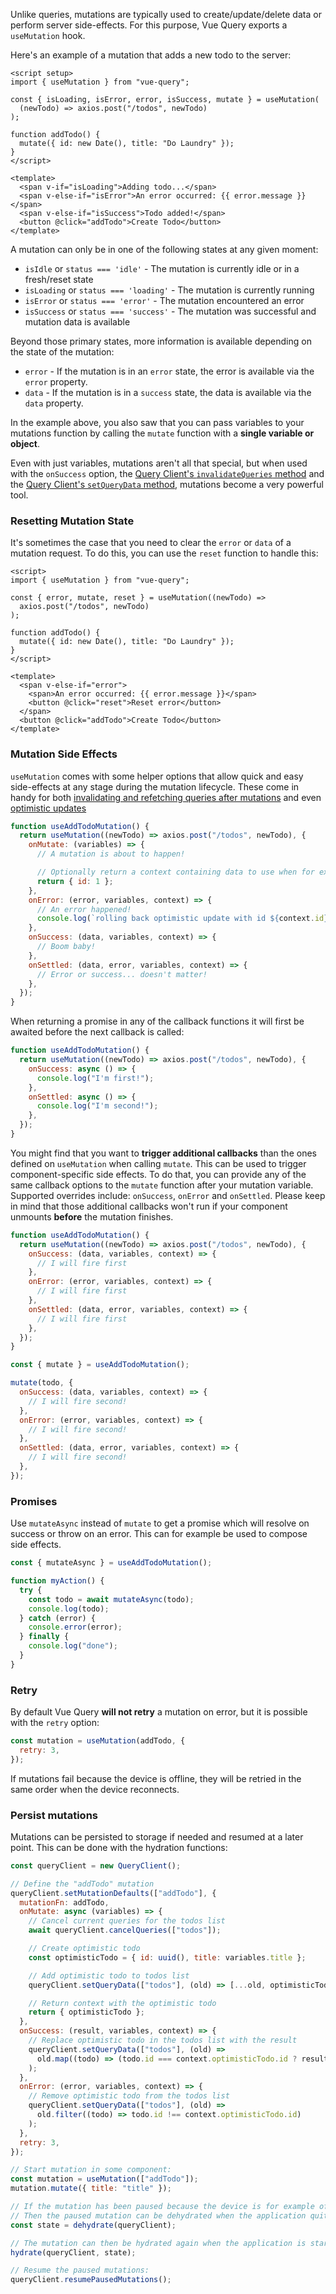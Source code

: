Unlike queries, mutations are typically used to create/update/delete data or perform server side-effects. For this purpose, Vue Query exports a `useMutation` hook.

Here's an example of a mutation that adds a new todo to the server:

```vue
<script setup>
import { useMutation } from "vue-query";

const { isLoading, isError, error, isSuccess, mutate } = useMutation(
  (newTodo) => axios.post("/todos", newTodo)
);

function addTodo() {
  mutate({ id: new Date(), title: "Do Laundry" });
}
</script>

<template>
  <span v-if="isLoading">Adding todo...</span>
  <span v-else-if="isError">An error occurred: {{ error.message }}</span>
  <span v-else-if="isSuccess">Todo added!</span>
  <button @click="addTodo">Create Todo</button>
</template>
```

A mutation can only be in one of the following states at any given moment:

- `isIdle` or `status === 'idle'` - The mutation is currently idle or in a fresh/reset state
- `isLoading` or `status === 'loading'` - The mutation is currently running
- `isError` or `status === 'error'` - The mutation encountered an error
- `isSuccess` or `status === 'success'` - The mutation was successful and mutation data is available

Beyond those primary states, more information is available depending on the state of the mutation:

- `error` - If the mutation is in an `error` state, the error is available via the `error` property.
- `data` - If the mutation is in a `success` state, the data is available via the `data` property.

In the example above, you also saw that you can pass variables to your mutations function by calling the `mutate` function with a **single variable or object**.

Even with just variables, mutations aren't all that special, but when used with the `onSuccess` option, the [Query Client's `invalidateQueries` method](https://react-query.tanstack.com/reference/QueryClient#queryclientinvalidatequeries) and the [Query Client's `setQueryData` method](https://react-query.tanstack.com/reference/QueryClient#queryclientsetquerydata), mutations become a very powerful tool.

### Resetting Mutation State

It's sometimes the case that you need to clear the `error` or `data` of a mutation request. To do this, you can use the `reset` function to handle this:

```vue
<script>
import { useMutation } from "vue-query";

const { error, mutate, reset } = useMutation((newTodo) =>
  axios.post("/todos", newTodo)
);

function addTodo() {
  mutate({ id: new Date(), title: "Do Laundry" });
}
</script>

<template>
  <span v-else-if="error">
    <span>An error occurred: {{ error.message }}</span>
    <button @click="reset">Reset error</button>
  </span>
  <button @click="addTodo">Create Todo</button>
</template>
```

### Mutation Side Effects

`useMutation` comes with some helper options that allow quick and easy side-effects at any stage during the mutation lifecycle. These come in handy for both [invalidating and refetching queries after mutations](./invalidations-from-mutations) and even [optimistic updates](./optimistic-updates)

```js
function useAddTodoMutation() {
  return useMutation((newTodo) => axios.post("/todos", newTodo), {
    onMutate: (variables) => {
      // A mutation is about to happen!

      // Optionally return a context containing data to use when for example rolling back
      return { id: 1 };
    },
    onError: (error, variables, context) => {
      // An error happened!
      console.log(`rolling back optimistic update with id ${context.id}`);
    },
    onSuccess: (data, variables, context) => {
      // Boom baby!
    },
    onSettled: (data, error, variables, context) => {
      // Error or success... doesn't matter!
    },
  });
}
```

When returning a promise in any of the callback functions it will first be awaited before the next callback is called:

```js
function useAddTodoMutation() {
  return useMutation((newTodo) => axios.post("/todos", newTodo), {
    onSuccess: async () => {
      console.log("I'm first!");
    },
    onSettled: async () => {
      console.log("I'm second!");
    },
  });
}
```

You might find that you want to **trigger additional callbacks** than the ones defined on `useMutation` when calling `mutate`.
This can be used to trigger component-specific side effects.
To do that, you can provide any of the same callback options to the `mutate` function after your mutation variable.
Supported overrides include: `onSuccess`, `onError` and `onSettled`.
Please keep in mind that those additional callbacks won't run if your component unmounts **before** the mutation finishes.

```js
function useAddTodoMutation() {
  return useMutation((newTodo) => axios.post("/todos", newTodo), {
    onSuccess: (data, variables, context) => {
      // I will fire first
    },
    onError: (error, variables, context) => {
      // I will fire first
    },
    onSettled: (data, error, variables, context) => {
      // I will fire first
    },
  });
}

const { mutate } = useAddTodoMutation();

mutate(todo, {
  onSuccess: (data, variables, context) => {
    // I will fire second!
  },
  onError: (error, variables, context) => {
    // I will fire second!
  },
  onSettled: (data, error, variables, context) => {
    // I will fire second!
  },
});
```

### Promises

Use `mutateAsync` instead of `mutate` to get a promise which will resolve on success or throw on an error. This can for example be used to compose side effects.

```js
const { mutateAsync } = useAddTodoMutation();

function myAction() {
  try {
    const todo = await mutateAsync(todo);
    console.log(todo);
  } catch (error) {
    console.error(error);
  } finally {
    console.log("done");
  }
}
```

### Retry

By default Vue Query **will not retry** a mutation on error, but it is possible with the `retry` option:

```js
const mutation = useMutation(addTodo, {
  retry: 3,
});
```

If mutations fail because the device is offline, they will be retried in the same order when the device reconnects.

### Persist mutations

Mutations can be persisted to storage if needed and resumed at a later point. This can be done with the hydration functions:

```js
const queryClient = new QueryClient();

// Define the "addTodo" mutation
queryClient.setMutationDefaults(["addTodo"], {
  mutationFn: addTodo,
  onMutate: async (variables) => {
    // Cancel current queries for the todos list
    await queryClient.cancelQueries(["todos"]);

    // Create optimistic todo
    const optimisticTodo = { id: uuid(), title: variables.title };

    // Add optimistic todo to todos list
    queryClient.setQueryData(["todos"], (old) => [...old, optimisticTodo]);

    // Return context with the optimistic todo
    return { optimisticTodo };
  },
  onSuccess: (result, variables, context) => {
    // Replace optimistic todo in the todos list with the result
    queryClient.setQueryData(["todos"], (old) =>
      old.map((todo) => (todo.id === context.optimisticTodo.id ? result : todo))
    );
  },
  onError: (error, variables, context) => {
    // Remove optimistic todo from the todos list
    queryClient.setQueryData(["todos"], (old) =>
      old.filter((todo) => todo.id !== context.optimisticTodo.id)
    );
  },
  retry: 3,
});

// Start mutation in some component:
const mutation = useMutation(["addTodo"]);
mutation.mutate({ title: "title" });

// If the mutation has been paused because the device is for example offline,
// Then the paused mutation can be dehydrated when the application quits:
const state = dehydrate(queryClient);

// The mutation can then be hydrated again when the application is started:
hydrate(queryClient, state);

// Resume the paused mutations:
queryClient.resumePausedMutations();
```

<!-- TODO: add Persisting Offline mutations section -->
